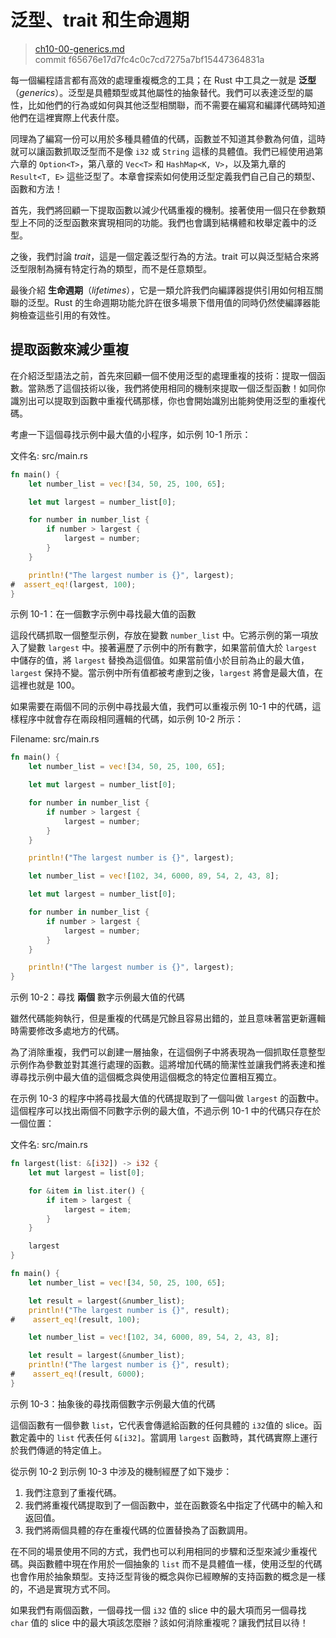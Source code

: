 # 泛型、trait 和生命週期

> [ch10-00-generics.md](https://github.com/rust-lang/book/blob/master/second-edition/src/ch10-00-generics.md)
> <br>
> commit f65676e17d7fc4c0c7cd7275a7bf15447364831a

每一個編程語言都有高效的處理重複概念的工具；在 Rust 中工具之一就是 **泛型**（*generics*）。泛型是具體類型或其他屬性的抽象替代。我們可以表達泛型的屬性，比如他們的行為或如何與其他泛型相關聯，而不需要在編寫和編譯代碼時知道他們在這裡實際上代表什麼。

同理為了編寫一份可以用於多種具體值的代碼，函數並不知道其參數為何值，這時就可以讓函數抓取泛型而不是像 `i32` 或 `String` 這樣的具體值。我們已經使用過第六章的 `Option<T>`，第八章的 `Vec<T>` 和 `HashMap<K, V>`，以及第九章的 `Result<T, E>` 這些泛型了。本章會探索如何使用泛型定義我們自己自己的類型、函數和方法！

首先，我們將回顧一下提取函數以減少代碼重複的機制。接著使用一個只在參數類型上不同的泛型函數來實現相同的功能。我們也會講到結構體和枚舉定義中的泛型。

之後，我們討論 *trait*，這是一個定義泛型行為的方法。trait 可以與泛型結合來將泛型限制為擁有特定行為的類型，而不是任意類型。

最後介紹 **生命週期**（*lifetimes*），它是一類允許我們向編譯器提供引用如何相互關聯的泛型。Rust 的生命週期功能允許在很多場景下借用值的同時仍然使編譯器能夠檢查這些引用的有效性。

## 提取函數來減少重複

在介紹泛型語法之前，首先來回顧一個不使用泛型的處理重複的技術：提取一個函數。當熟悉了這個技術以後，我們將使用相同的機制來提取一個泛型函數！如同你識別出可以提取到函數中重複代碼那樣，你也會開始識別出能夠使用泛型的重複代碼。

考慮一下這個尋找示例中最大值的小程序，如示例 10-1 所示：

<span class="filename">文件名: src/main.rs</span>

```rust
fn main() {
    let number_list = vec![34, 50, 25, 100, 65];

    let mut largest = number_list[0];

    for number in number_list {
        if number > largest {
            largest = number;
        }
    }

    println!("The largest number is {}", largest);
#  assert_eq!(largest, 100);
}
```

<span class="caption">示例 10-1：在一個數字示例中尋找最大值的函數</span>

這段代碼抓取一個整型示例，存放在變數 `number_list` 中。它將示例的第一項放入了變數 `largest` 中。接著遍歷了示例中的所有數字，如果當前值大於 `largest` 中儲存的值，將 `largest` 替換為這個值。如果當前值小於目前為止的最大值，`largest` 保持不變。當示例中所有值都被考慮到之後，`largest` 將會是最大值，在這裡也就是 100。

如果需要在兩個不同的示例中尋找最大值，我們可以重複示例 10-1 中的代碼，這樣程序中就會存在兩段相同邏輯的代碼，如示例 10-2 所示：

<span class="filename">Filename: src/main.rs</span>

```rust
fn main() {
    let number_list = vec![34, 50, 25, 100, 65];

    let mut largest = number_list[0];

    for number in number_list {
        if number > largest {
            largest = number;
        }
    }

    println!("The largest number is {}", largest);

    let number_list = vec![102, 34, 6000, 89, 54, 2, 43, 8];

    let mut largest = number_list[0];

    for number in number_list {
        if number > largest {
            largest = number;
        }
    }

    println!("The largest number is {}", largest);
}
```

<span class="caption">示例 10-2：尋找 **兩個** 數字示例最大值的代碼</span>

雖然代碼能夠執行，但是重複的代碼是冗餘且容易出錯的，並且意味著當更新邏輯時需要修改多處地方的代碼。

<!-- Are we safe assuming the reader will be familiar with the term
"abstraction" in this context, or do we want to give a brief definition? -->
<!-- Yes, our audience will be familiar with this term. /Carol -->

為了消除重複，我們可以創建一層抽象，在這個例子中將表現為一個抓取任意整型示例作為參數並對其進行處理的函數。這將增加代碼的簡潔性並讓我們將表達和推導尋找示例中最大值的這個概念與使用這個概念的特定位置相互獨立。

在示例 10-3 的程序中將尋找最大值的代碼提取到了一個叫做 `largest` 的函數中。這個程序可以找出兩個不同數字示例的最大值，不過示例 10-1 中的代碼只存在於一個位置：

<span class="filename">文件名: src/main.rs</span>

```rust
fn largest(list: &[i32]) -> i32 {
    let mut largest = list[0];

    for &item in list.iter() {
        if item > largest {
            largest = item;
        }
    }

    largest
}

fn main() {
    let number_list = vec![34, 50, 25, 100, 65];

    let result = largest(&number_list);
    println!("The largest number is {}", result);
#    assert_eq!(result, 100);

    let number_list = vec![102, 34, 6000, 89, 54, 2, 43, 8];

    let result = largest(&number_list);
    println!("The largest number is {}", result);
#    assert_eq!(result, 6000);
}
```

<span class="caption">示例 10-3：抽象後的尋找兩個數字示例最大值的代碼</span>

這個函數有一個參數 `list`，它代表會傳遞給函數的任何具體的 `i32`值的 slice。函數定義中的 `list` 代表任何 `&[i32]`。當調用 `largest` 函數時，其代碼實際上運行於我們傳遞的特定值上。

從示例 10-2 到示例 10-3 中涉及的機制經歷了如下幾步：

1. 我們注意到了重複代碼。
2. 我們將重複代碼提取到了一個函數中，並在函數簽名中指定了代碼中的輸入和返回值。
3. 我們將兩個具體的存在重複代碼的位置替換為了函數調用。

在不同的場景使用不同的方式，我們也可以利用相同的步驟和泛型來減少重複代碼。與函數體中現在作用於一個抽象的 `list` 而不是具體值一樣，使用泛型的代碼也會作用於抽象類型。支持泛型背後的概念與你已經瞭解的支持函數的概念是一樣的，不過是實現方式不同。

如果我們有兩個函數，一個尋找一個 `i32` 值的 slice 中的最大項而另一個尋找 `char` 值的 slice 中的最大項該怎麼辦？該如何消除重複呢？讓我們拭目以待！